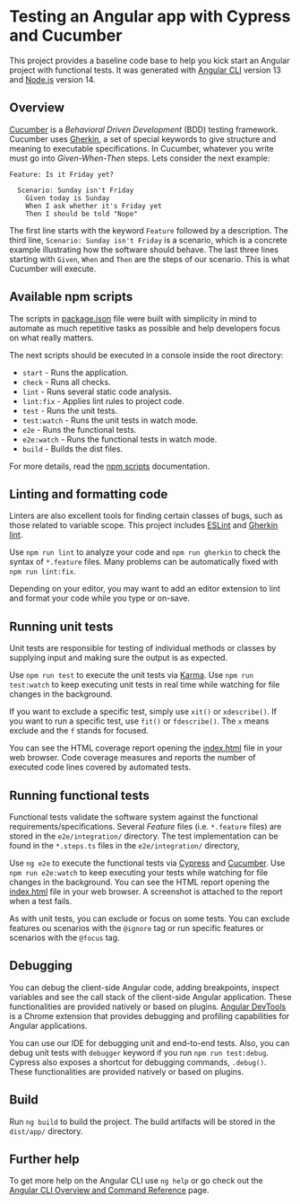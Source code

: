 # Testing an Angular app with Cypress and Cucumber

This project provides a baseline code base to help you kick start an Angular project with functional tests.
It was generated with [Angular CLI](https://github.com/angular/angular-cli) version 13 and [Node.js](https://nodejs.org/en/about/releases) version 14.

## Overview

[Cucumber](https://cucumber.io/) is a *Behavioral Driven Development* (BDD) testing framework.
Cucumber uses [Gherkin](https://cucumber.io/docs/gherkin/reference/), a set of special keywords to give structure and meaning to executable specifications.
In Cucumber, whatever you write must go into *Given-When-Then* steps. Lets consider the next example:

```gherkin
Feature: Is it Friday yet?

  Scenario: Sunday isn't Friday
    Given today is Sunday
    When I ask whether it's Friday yet
    Then I should be told "Nope"
```

The first line starts with the keyword `Feature` followed by a description.
The third line, `Scenario: Sunday isn't Friday` is a scenario, which is a concrete example illustrating how the software should behave.
The last three lines starting with `Given`, `When` and `Then` are the steps of our scenario. This is what Cucumber will execute.

## Available npm scripts

The scripts in [package.json](package.json) file were built with simplicity in mind to automate as much repetitive tasks as possible and help developers focus on what really matters.

The next scripts should be executed in a console inside the root directory:

- `start` - Runs the application.
- `check` - Runs all checks.
- `lint` - Runs several static code analysis.
- `lint:fix` - Applies lint rules to project code.
- `test` - Runs the unit tests.
- `test:watch` - Runs the unit tests in watch mode.
- `e2e` - Runs the functional tests.
- `e2e:watch` - Runs the functional tests in watch mode.
- `build` - Builds the dist files.

For more details, read the [npm scripts](https://docs.npmjs.com/cli/v8/using-npm/scripts) documentation.

## Linting and formatting code

Linters are also excellent tools for finding certain classes of bugs, such as those related to variable scope.
This project includes [ESLint](https://eslint.org/) and [Gherkin lint](https://www.npmjs.com/package/gherkin-lint).

Use `npm run lint` to analyze your code and `npm run gherkin` to check the syntax of `*.feature` files.
Many problems can be automatically fixed with `npm run lint:fix`.

Depending on your editor, you may want to add an editor extension to lint and format your code while you type or on-save.

## Running unit tests

Unit tests are responsible for testing of individual methods or classes by supplying input and making sure the output is as expected.

Use `npm run test` to execute the unit tests via [Karma](https://karma-runner.github.io).
Use `npm run test:watch` to keep executing unit tests in real time while watching for file changes in the background.

If you want to exclude a specific test, simply use `xit()` or `xdescribe()`.
If you want to run a specific test, use `fit()` or `fdescribe()`.
The `x` means exclude and the `f` stands for focused.

You can see the HTML coverage report opening the [index.html](dist/coverage/index.html) file in your web browser.
Code coverage measures and reports the number of executed code lines covered by automated tests.

## Running functional tests

Functional tests validate the software system against the functional requirements/specifications.
Several *Feature* files (i.e. `*.feature` files) are stored in the `e2e/integration/` directory.
The test implementation can be found in the `*.steps.ts` files in the `e2e/integration/` directory,

Use `ng e2e` to execute the functional tests via [Cypress](https://www.cypress.io/) and [Cucumber](https://cucumber.io/).
Use `npm run e2e:watch` to keep executing your tests while watching for file changes in the background.
You can see the HTML report opening the [index.html](dist/e2e/report/html/index.html) file in your web browser.
A screenshot is attached to the report when a test fails.

As with unit tests, you can exclude or focus on some tests. You can exclude features ou scenarios with the `@ignore` tag or run specific features or scenarios with the `@focus` tag.

## Debugging

You can debug the client-side Angular code, adding breakpoints, inspect variables and see the call stack of the client-side Angular application.
These functionalities are provided natively or based on plugins.
[Angular DevTools](https://angular.io/guide/devtools/) is a Chrome extension that provides debugging and profiling capabilities for Angular applications.

You can use our IDE for debugging unit and end-to-end tests.
Also, you can debug unit tests with `debugger` keyword if you run `npm run test:debug`.
Cypress also exposes a shortcut for debugging commands, `.debug()`.
These functionalities are provided natively or based on plugins.

## Build

Run `ng build` to build the project. The build artifacts will be stored in the `dist/app/` directory.

## Further help

To get more help on the Angular CLI use `ng help` or go check out the [Angular CLI Overview and Command Reference](https://angular.io/cli) page.

